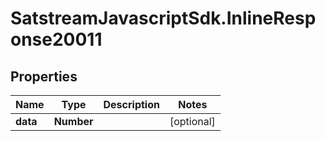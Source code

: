 # SatstreamJavascriptSdk.InlineResponse20011

## Properties
Name | Type | Description | Notes
------------ | ------------- | ------------- | -------------
**data** | **Number** |  | [optional] 
